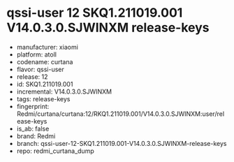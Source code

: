 # qssi-user 12 SKQ1.211019.001 V14.0.3.0.SJWINXM release-keys
- manufacturer: xiaomi
- platform: atoll
- codename: curtana
- flavor: qssi-user
- release: 12
- id: SKQ1.211019.001
- incremental: V14.0.3.0.SJWINXM
- tags: release-keys
- fingerprint: Redmi/curtana/curtana:12/RKQ1.211019.001/V14.0.3.0.SJWINXM:user/release-keys
- is_ab: false
- brand: Redmi
- branch: qssi-user-12-SKQ1.211019.001-V14.0.3.0.SJWINXM-release-keys
- repo: redmi_curtana_dump
